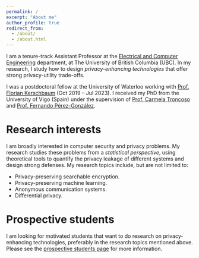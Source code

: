 ```yaml
---
permalink: /
excerpt: "About me"
author_profile: true
redirect_from:
  - /about/
  - /about.html
---
```


I am a tenure-track Assistant Professor at the [Electrical and Computer Engineering](https://ece.ubc.ca/) department, at The University of British Columbia (UBC).
In my research, I study how to design *privacy-enhancing technologies* that offer strong privacy-utility trade-offs.
<!-- To do this, I follow a *statistical framework*, where the basics steps are to 1) specify the application, users, adversary, and goals; 2) find statistical models for the users' data and behavior; 3) apply statistical analysis tools to solve the problem; 4) validate the theoretical results empirically with real-world data. -->

I was a postdoctoral fellow at the University of Waterloo working with [Prof. Florian Kerschbaum](https://cs.uwaterloo.ca/~fkerschb/) (Oct 2019 – Jul 2023).
I received my PhD from the University of Vigo (Spain) under the supervision of [Prof. Carmela Troncoso](http://carmelatroncoso.com/) and [Prof. Fernando Pérez-González](http://gpsc.uvigo.es/fernando-perez-gonzalez).
<!-- ![statistical](/assets/images/statistical.png) -->

<!-- Currently, I apply these techniques to assess the privacy of **searchable encryption** schemes and **machine learning** models. -->

<!-- I received my PhD from the University of Vigo (Spain) under the supervision of [Prof. Carmela Troncoso](http://carmelatroncoso.com/) and [Prof. Fernando Pérez-González ](http://gpsc.uvigo.es/fernando-perez-gonzalez). 
In my thesis, I used statistical analysis techniques to study and design **anonymous communication** systems and **location privacy**-preserving mechanisms. -->

# Research interests
I am broadly interested in computer security and privacy problems.
My research studies these problems from a *statistical perspective*, using theoretical tools to quantify the privacy leakage of different systems and design strong defenses.
My research topics include, but are not limited to:
- Privacy-preserving searchable encryption.
- Privacy-preserving machine learning.
- Anonymous communication systems.
- Differential privacy.

# Prospective students
I am looking for motivated students that want to do research on privacy-enhancing technologies, preferably in the research topics mentioned above.
Please see the [prospective students page](/students) for more information.
